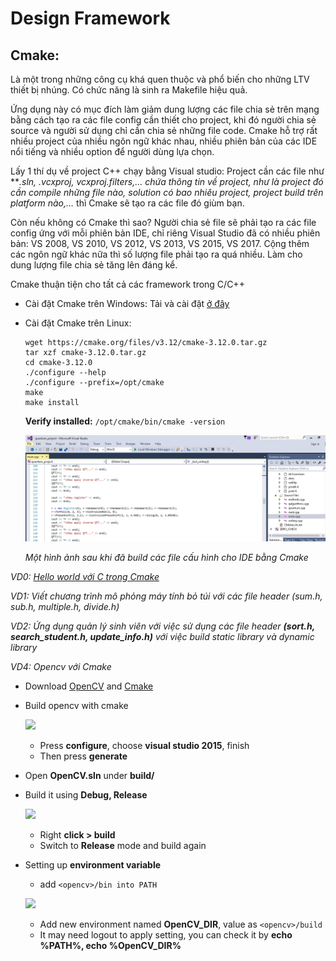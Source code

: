 # Design Framework
## Cmake:
Là một trong những công cụ khá quen thuộc và phổ biến cho những LTV thiết bị nhúng. Có chức năng là sinh ra Makefile hiệu quả. 

Ứng dụng này có mục đích làm giảm dung lượng các file chia sẻ trên mạng bằng cách tạo ra các file config cần thiết cho project, khi đó người chia sẻ source và người sử dụng chỉ cần chia sẻ những file code. Cmake hỗ trợ rất nhiều project của nhiều ngôn ngữ khác nhau, nhiều phiên bản của các IDE nổi tiếng và nhiều option để người dùng lựa chọn.

Lấy 1 thí dụ về project C++ chạy bằng Visual studio: Project cần các file như ***.sln, *.vcxproj, vcxproj.filters,… chứa thông tin về project, như là project đó cần compile những file nào, solution có bao nhiêu project, project build trên platform nào,…** thì Cmake sẽ tạo ra các file đó giùm bạn.

Còn nếu không có Cmake thì sao? Người chia sẻ file sẽ phải tạo ra các file config ứng với mỗi phiên bản IDE, chỉ riêng Visual Studio đã có nhiều phiên bản: VS 2008, VS 2010, VS 2012, VS 2013, VS 2015, VS 2017. Cộng thêm các ngôn ngữ khác nữa thì số lượng file phải tạo ra quá nhiều. Làm cho dung lượng file chia sẻ tăng lên đáng kể.

Cmake thuận tiện cho tất cả các framework trong C/C++ 

+ Cài đặt Cmake trên Windows: Tải và cài đặt [ở đây](https://cmake.org/download/)
+ Cài đặt Cmake trên Linux: 

  ```
  wget https://cmake.org/files/v3.12/cmake-3.12.0.tar.gz
  tar xzf cmake-3.12.0.tar.gz
  cd cmake-3.12.0
  ./configure --help
  ./configure --prefix=/opt/cmake
  make 
  make install 
  ```

  **Verify installed:** `/opt/cmake/bin/cmake -version` 

   ![](./images/demo.PNG)
   
   _Một hình ảnh sau khi đã build các file cấu hình cho IDE bằng Cmake_
   
_VD0: [Hello world với C trong Cmake](./Example/VD0.md)_



_VD1: Viết chương trình mô phỏng máy tính bỏ túi với các file header (sum.h, sub.h, multiple.h, divide.h)_

_VD2: Ứng dụng quản lý sinh viên với việc sử dụng các file header **(sort.h, search_student.h, update_info.h)** với việc build static library và dynamic library_

_VD4: Opencv với Cmake_

- Download [OpenCV](https://github.com/opencv/opencv) and [Cmake](https://cmake.org/)
- Build opencv with cmake
  
  ![](https://lh3.googleusercontent.com/h1KeRk2TvnC6QahnDYdfIPLje9rG8K7HNNFDPup9w-qrIeWHQdmgsBtgXegJhKbvBS0KMZ0TmAbtTkGpsVXVqhqByeZBKJoweNrSFwCPh0QUnNDNnsu-DU0F7yW1BdOHm71rN3BAIYGSXtAQzBP7rFU-Of18n2ktuY2yFEuh374bOYQR24w7gMZKSpXNZQgGDJovxVK4pl3Cwy9DqYu76ZdgYZmDkZYYLAJFKUmNBNKw-qmAHR2-KAnNuuhz_BOZyPuTxTdD9M7M7kG6daEjE77BdxAxJVdf7PIfo5qYPyqq26i2iZ9HzJXdqN-q0sdyC5jU2nj7lnSf0WTRGRSrrC0OArg2flsIGL7HKnrsDyE4tTKW3hbqiZ8too294tpcdPHO6Os4e01LGlIhhHvjV8u3lg4BJs5Ke86iLK748otHr-kKs-Qi3XmPVSc2trhjfZZQ3j7Rg1N19kWbU6EtROzsfbmx85ykQJCei4lU7kPxuPRld_w_PIMfDfaxUSYl5VQZ0uppIsg7bsHXIXPT-oYoOGyCcaSBWntznPKK0F2F0zchnRKCgH4Ye5f0amxQZtZ9X1mN0uujIb4R1Sc7-jFo-YRpbf8rG7796s2417f-6HBeKFUyVd_zP-3CfbMC6w_Q1FJPDzhTCoNfbAcpeGlZv5RqEN5fNPmLU38-MWUw6EDpsjzEyonIXGZ-ZVjOWe6fOUs2UJMA9G-SZA=w925-h177-no)
  
  + Press **configure**, choose **visual studio 2015**, finish
  + Then press **generate**
- Open **OpenCV.sln** under **build/**
- Build it using **Debug, Release**

  ![](https://lh3.googleusercontent.com/V1vZJwO-fTGwrqzt9kiCZKsMl3wQvvVpsK5Mkqwh-DbhUDqcxCQj7RVrbdFh4OfYPQbkYfF6O6bTuRBRF4y0OlaCBztwJ0Of2KdcoYtMB45CFBvaaLXFjjo2TDinqgeALNcL0IKbwqZR0vKxDjow58F-OhnImyQ_xwp8E4OXSvaqQGYgDL0OR8VjxS_e8YpjnkvlHSC-Co6CLvUcklnuEV03hRBV_G7mhnPxLK0NacPcHVMYn35sSBG1TRJOhsVU3HUs33y2VX1eM058z1V4Dd_Vt0Hic8bxwajVMokMZ6hK0h1WfQasoddtK9z3k4QNSoBOfsA9RKKm7N7VH0ygvGsj5vWZZBURgSLLJparmSvYXsKZXqkh1dwLb11NbiaLnvqnsGnsT2fpx9vNssatg6_Z3Ju4y3DJZpKoX9PM5AaS1kuj3y0NxmarkuRY8ES_N3ASq7rgzeFTlECcAtRBtXZGDtyJu4o6RfnUseF2wETC9x596EDCyxFXYOR4THnwautqsOE8uV4DmTU15Pjk-v7wfE1vCVLsyN0oAWf-nbt9VaoFwh3yFuXAnIEgt7JyephRVPmLgeXejyh3CHdpZcdjbXCVA0ZCo4Zar20YiDtL8P_Wjzqdeiq_T0TYxzVQDq6_1OEwhuqybah47VeOtmvtnIuZIpTnVp_vKaaZkQhKV3ZI_MWWEyNwsPaovl1DA0ugxElAfEmgZZ-F_A=w347-h186-no)
  
  * Right **click > build**
  * Switch to **Release** mode and build again
- Setting up **environment variable**
  - add `<opencv>/bin into PATH` 
  
  ![](https://lh3.googleusercontent.com/DOIjfM1uhVJc_WelsnebvsoC-niX918kg7nApD8sUa9DYy1DMoP8Zmz77BtRd0rWqR3TFFjIWgLJYJTiA0qvsrVRloA0rJL4fCdO5PAJdyk4rNLZr3wPq-Zv-lK9rMwIFRgLqng-D-I-m3udOkrB-Zt-3oNt6jseOeBN8F2NYSsVDmVOK1f5ZAlnEToz0x_iniDBOfLE3ivG348g_6arZlwExNJxri5g_jIkhDeIXhE1m8ycLyyxVijobnrrZi7pKRkz5nDSO6Rnxx84q9_IkqKjlEg5fk0_GJm3kcRPgOLgF2WAkld2FhdfPnDfJvyphZpJBbJ2nfrVCjXhDjl7ugdAG-wjvVdF6fJK1LpBvAgto-7d5G3-n7f4t10mYu6FPrk7pDND0dy0xBwxcsz71U-_DNam9ItD38MfjbuQa5brGM0hQ_be5gaCqRMVuhcRF67GpiDCV-GeabGsmGIHRWIVAxjupJkDhZu-NlqwH71onLO7jOas5noWX8tV-vN_B21o-7uL1sDKZiew4hGt3KhV_bq38utCvJnjHf7JMoQ8fnYSNxS7BKZF9zLrOvWr3mKD7JI6OqsH1--R9v3uHAyF1kgYnF7cH-VQWRpXhX3NCn9BeWRVwi496QHPgVQ4C7HM8FtuxvKRBRNWq7p07f7f9liX3qjsI09Pb0h4pftWyqodMJ1giczZ7P7y04o0ZCMKNhETnvT9DVvqYw=w733-h547-no)
  
  - Add new environment named **OpenCV_DIR**, value as `<opencv>/build`
  - It may need logout to apply setting, you can check it by **echo %PATH%, echo %OpenCV_DIR%**





